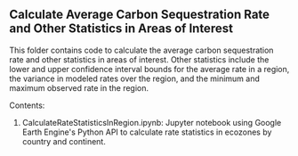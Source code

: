 ## Calculate Average Carbon Sequestration Rate and Other Statistics in Areas of Interest

This folder contains code to calculate the average carbon sequestration rate and other statistics in areas of interest. Other statistics include the lower and upper confidence interval bounds for the average rate in a region, the variance in modeled rates over the region, and the minimum and maximum observed rate in the region.

Contents:
1. CalculateRateStatisticsInRegion.ipynb: Jupyter notebook using Google Earth Engine's Python API to calculate rate statistics in ecozones by country and continent.
